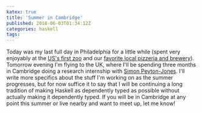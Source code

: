 ```yaml
---
katex: true
title: 'Summer in Cambridge'
published: 2010-06-03T01:34:12Z
categories: haskell
tags: 
---
```


Today was my last full day in Philadelphia for a little while (spent very enjoyably at the <a href="http://www.philadelphiazoo.org/">US's first zoo</a> and our <a href="http://www.dockstreetbeer.com/DockStreetBeer.html">favorite local pizzeria and brewery</a>).  Tomorrow evening I'm flying to the UK, where I'll be spending three months in Cambridge doing a research internship with <a href="http://research.microsoft.com/en-us/people/simonpj/">Simon Peyton-Jones</a>.  I'll write more specifics about the stuff I'm working on as the summer progresses, but for now suffice it to say that I will be continuing a long tradition of making Haskell as dependently typed as possible without actually making it dependently typed.  If you will be in Cambridge at any point this summer or live nearby and want to meet up, let me know!

